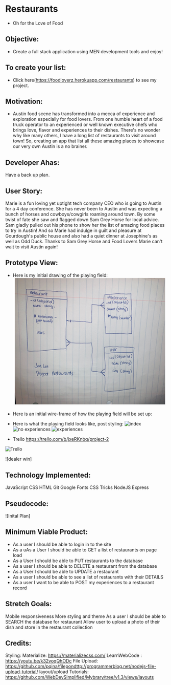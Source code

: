 
# Restaurants
- Oh for the Love of Food

## Objective:
  - Create a  full stack application using MEN development tools and enjoy!

## To create your list:
- Click here(https://foodloverz.herokuapp.com/restaurants) to see my project.

## Motivation:
- Austin food scene has transformed into a mecca of experience and exploration especially for food lovers. From one humble heart of a food truck operator to an experienced or well known executive chefs who brings love, flavor and experiences to their dishes. There's no wonder why like many others, I have a long list of restaurants to visit around town! So, creating an app that list all these amazing places to showcase our very own Austin is a no brainer.

## Developer Ahas:
Have a back up plan.

## User Story:
Marie is a fun loving yet uptight tech company CEO who is going to Austin for a 4 day conference. She has never been to Austin and was expecting a bunch of horses and cowboys/cowgirls roaming around town. 
By some twist of fate she saw and flagged down Sam Grey Horse for local advice. Sam gladly pulled out his phone to show her the list of amazing food places to try in Austin! And so Marie had indulge in guilt and pleasure at Gourdough's public house and also had a quiet dinner at Josephine's as well as Odd Duck. Thanks to Sam Grey Horse and Food Lovers Marie can't wait to visit Austin again!


## Prototype View:
- Here is my initial drawing of the playing field:
![Initial](https://github.com/jlee8020/restaurants/blob/master/Screen%20Shot%202020-03-06%20at%204.18.08%20AM.png)

- Here is an initial wire-frame of how the playing field will be set up:


- Here is what the playing field looks like, post styling:
![index](https://imgur.com/FKooUeM)
![no experiences](https://imgur.com/ujzXhrD)
![experiences](https://imgur.com/M1HwVsl)


- Trello
https://trello.com/b/jxeRKnbq/project-2

![Trello](https://trello.com/b/jxeRKnbq/project-2)


![dealer win]


## Technology Implemented:
JavaScript
CSS
HTML
Git
Google Fonts
CSS Tricks
NodeJS
Express


## Pseudocode:
![Inital Plan]

## Minimum Viable Product:

- As a user I should be able to login in to the site
- As a uAs a User I should be able to GET a list of restaurants on page load
- As a User I should be able to PUT restaurants to the database
- As a user I should be able to DELETE a restaurant from the database
- As a User I should be able to UPDATE a restaurant
- As a user I should be able to see a list of restaurants with their DETAILS
- As a user I want to be able to POST my experiences to a restaurant record



## Stretch Goals:
Mobile responsiveness
More styling and theme
As a user I should be able to SEARCH the database for restaurant
Allow user to upload a photo of their dish and store in the restaurant collection


## Credits:
Styling:
Materialize: https://materializecss.com/
LearnWebCode : https://youtu.be/k32voqQhODc
File Upload: https://github.com/pqina/filepondttp://programmerblog.net/nodejs-file-upload-tutorial/
layout/upload
Tutorials:
https://github.com/WebDevSimplified/Mybrary/tree/v1.3/views/layouts

